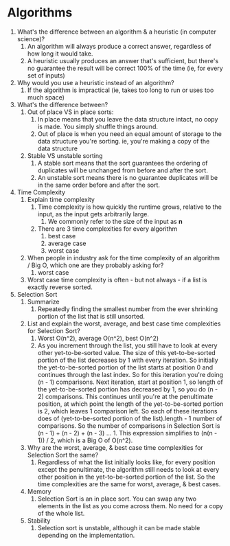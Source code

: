 # Algorithms

1. What's the difference between an algorithm & a heuristic (in computer science)?
   1. An algorithm will always produce a correct answer, regardless of how long it would take.
   2. A heuristic usually produces an answer that's sufficient, but there's no guarantee the result will be correct 100% of the time (ie, for every set of inputs)
2. Why would you use a heuristic instead of an algorithm?
   1. If the algorithm is impractical (ie, takes too long to run or uses too much space)
3. What's the difference between?
   1. Out of place VS in place sorts:
      1. In place means that you leave the data structure intact, no copy is made. You simply shuffle things around.
      2. Out of place is when you need an equal amount of storage to the data structure you're sorting. ie, you're making a copy of the data structure
   2. Stable VS unstable sorting
      1. A stable sort means that the sort guarantees the ordering of duplicates will be unchanged from before and after the sort.
      2. An unstable sort means there is no guarantee duplicates will be in the same order before and after the sort.
4. Time Complexity
   1. Explain time complexity
      1. Time complexity is how quickly the runtime grows, relative to the input, as the input gets arbitrarily large.
         1. We commonly refer to the size of the input as **n**
      2. There are 3 time complexities for every algorithm
         1. best case
         2. average case
         3. worst case
   2. When people in industry ask for the time complexity of an algorithm / Big O, which one are they probably asking for?
      1. worst case
   3. Worst case time complexity is often - but not always - if a list is exactly reverse sorted.
5. Selection Sort
   1. Summarize
      1. Repeatedly finding the smallest number from the ever shrinking portion of the list that is still unsorted.
   2. List and explain the worst, average, and best case time complexities for Selection Sort?
      1. Worst O(n^2), average O(n^2), best O(n^2)
      2. As you increment through the list, you still have to look at every other yet-to-be-sorted value. The size of this yet-to-be-sorted portion of the list decreases by 1 with every iteration. So initially the yet-to-be-sorted portion of the list starts at position 0 and continues through the last index. So for this iteration you're doing (n - 1) comparisons. Next iteration, start at position 1, so length of the yet-to-be-sorted portion has decreased by 1, so you do (n - 2) comparisons. This continues until you're at the penultimate position, at which point the length of the yet-to-be-sorted portion is 2, which leaves 1 comparison left. So each of these iterations does of (yet-to-be-sorted portion of the list).length - 1 number of comparisons. So the number of comparisons in Selection Sort is (n - 1) + (n - 2) + (n - 3) ... 1. This expression simplifies to (n(n - 1)) / 2, which is a Big O of O(n^2).
   3. Why are the worst, average, & best case time complexities for Selection Sort the same?
      1. Regardless of what the list initially looks like, for every position except the penultimate, the algorithm still needs to look at every other position in the yet-to-be-sorted portion of the list. So the time complexities are the same for worst, average, & best cases.
   4. Memory
      1. Selection Sort is an in place sort. You can swap any two elements in the list as you come across them. No need for a copy of the whole list.
   5. Stability
      1. Selection sort is unstable, although it can be made stable depending on the implementation.